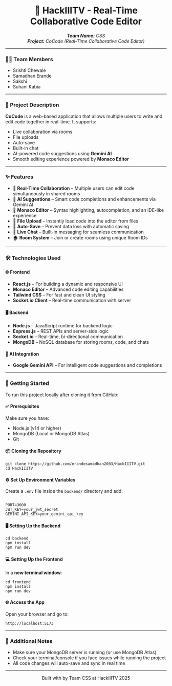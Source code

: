 <h1 align="center">🚀 HackIIITV - Real-Time Collaborative Code Editor</h1>

<p align="center">
  <em><b>Team Name:</b> CSS</em><br/>
  <em><b>Project:</b> CoCode (Real-Time Collaborative Code Editor) </em>
</p>

<hr/>

<h3>👨‍💻 Team Members</h3>
<ul>
  <li>Srishti Chewale</li>
  <li>Samadhan Erande</li>
  <li>Sakshi</li>
  <li>Suhani Kabia</li>
</ul>

<hr/>

<h3>📌 Project Description</h3>
<p>
  <strong>CoCode</strong> is a web-based application that allows multiple users to write and edit code together in real-time. It supports:
</p>
<ul>
  <li>Live collaboration via rooms</li>
  <li>File uploads</li>
  <li>Auto-save</li>
  <li>Built-in chat</li>
  <li>AI-powered code suggestions using <strong>Gemini AI</strong></li>
  <li>Smooth editing experience powered by <strong>Monaco Editor</strong></li>
</ul>

<hr/>

<h3>✨ Features</h3>
<ul>
  <li>🔗 <strong>Real-Time Collaboration</strong> – Multiple users can edit code simultaneously in shared rooms</li>
  <li>🤖 <strong>AI Suggestions</strong> – Smart code completions and enhancements via Gemini AI</li>
  <li>🧠 <strong>Monaco Editor</strong> – Syntax highlighting, autocompletion, and an IDE-like experience</li>
  <li>📂 <strong>File Upload</strong> – Instantly load code into the editor from files</li>
  <li>💾 <strong>Auto-Save</strong> – Prevent data loss with automatic saving</li>
  <li>💬 <strong>Live Chat</strong> – Built-in messaging for seamless communication</li>
  <li>🏠 <strong>Room System</strong> – Join or create rooms using unique Room IDs</li>
</ul>

<hr/>

<h3>🛠️ Technologies Used</h3>

<h4>🌐 Frontend</h4>
<ul>
  <li><strong>React.js</strong> – For building a dynamic and responsive UI</li>
  <li><strong>Monaco Editor</strong> – Advanced code editing capabilities</li>
  <li><strong>Tailwind CSS</strong> – For fast and clean UI styling</li>
  <li><strong>Socket.io Client</strong> – Real-time communication with server</li>
</ul>

<h4>🖥️ Backend</h4>
<ul>
  <li><strong>Node.js</strong> – JavaScript runtime for backend logic</li>
  <li><strong>Express.js</strong> – REST APIs and server-side logic</li>
  <li><strong>Socket.io</strong> – Real-time, bi-directional communication</li>
  <li><strong>MongoDB</strong> – NoSQL database for storing rooms, code, and chats</li>
</ul>

<h4>🤖 AI Integration</h4>
<ul>
  <li><strong>Google Gemini API</strong> – For intelligent code suggestions and completions</li>
</ul>

<hr/>

<h3>🧰 Getting Started</h3>
<p>To run this project locally after cloning it from GitHub:</p>

<h4>✅ Prerequisites</h4>
<p>Make sure you have:</p>
<ul>
  <li>Node.js (v14 or higher)</li>
  <li>MongoDB (Local or MongoDB Atlas)</li>
  <li>Git</li>
</ul>

<h4>📦 Cloning the Repository</h4>
<pre><code>git clone https://github.com/erandesamadhan2003/HackIIITV.git
cd HackIIITV
</code></pre>

<h4>⚙️ Set Up Environment Variables</h4>
<p>Create a <code>.env</code> file inside the <code>backend/</code> directory and add:</p>

<pre><code>
PORT=3000
JWT_KEY=your_jwt_secret
GEMINI_API_KEY=your_gemini_api_key
</code></pre>

<h4>🖥️ Setting Up the Backend</h4>
<pre><code>cd backend
npm install
npm run dev
</code></pre>

<h4>💻 Setting Up the Frontend</h4>
<p>In a <strong>new terminal window</strong>:</p>
<pre><code>cd frontend
npm install
npm run dev
</code></pre>

<h4>🌐 Access the App</h4>
<p>Open your browser and go to:</p>
<pre><code>http://localhost:5173</code></pre>

<hr/>

<h3>📎 Additional Notes</h3>
<ul>
  <li>Make sure your MongoDB server is running (or use MongoDB Atlas)</li>
  <li>Check your terminal/console if you face issues while running the project</li>
  <li>All code changes will auto-save and sync in real time</li>
</ul>

<hr/>

<p align="center">
  Built with  by Team CSS at HackIIITV 2025
</p>
